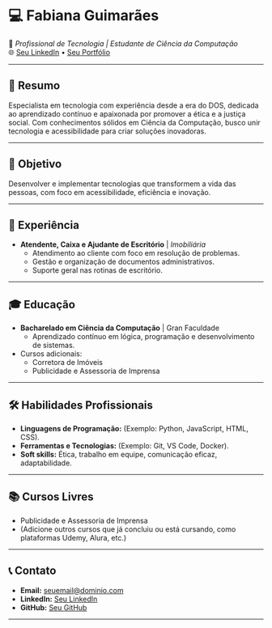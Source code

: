 # 💻 **Fabiana Guimarães**  
📍 *Profissional de Tecnologia | Estudante de Ciência da Computação*  
🌐 [Seu LinkedIn](#) • [Seu Portfólio](#)

---

## 📝 **Resumo**  
Especialista em tecnologia com experiência desde a era do DOS, dedicada ao aprendizado contínuo e apaixonada por promover a ética e a justiça social. Com conhecimentos sólidos em Ciência da Computação, busco unir tecnologia e acessibilidade para criar soluções inovadoras.

---

## 🎯 **Objetivo**  
Desenvolver e implementar tecnologias que transformem a vida das pessoas, com foco em acessibilidade, eficiência e inovação.

---

## 💼 **Experiência**  
- **Atendente, Caixa e Ajudante de Escritório** | *Imobiliária*  
  - Atendimento ao cliente com foco em resolução de problemas.  
  - Gestão e organização de documentos administrativos.  
  - Suporte geral nas rotinas de escritório.

---

## 🎓 **Educação**  
- **Bacharelado em Ciência da Computação** | Gran Faculdade  
  - Aprendizado contínuo em lógica, programação e desenvolvimento de sistemas.
- Cursos adicionais:  
  - Corretora de Imóveis  
  - Publicidade e Assessoria de Imprensa  

---

## 🛠️ **Habilidades Profissionais**  
- **Linguagens de Programação:** (Exemplo: Python, JavaScript, HTML, CSS).  
- **Ferramentas e Tecnologias:** (Exemplo: Git, VS Code, Docker).  
- **Soft skills:** Ética, trabalho em equipe, comunicação eficaz, adaptabilidade.

---

## 📚 **Cursos Livres**  
- Publicidade e Assessoria de Imprensa  
- (Adicione outros cursos que já concluiu ou está cursando, como plataformas Udemy, Alura, etc.)  

---

## 📞 **Contato**  
- **Email:** [seuemail@dominio.com](mailto:seuemail@dominio.com)  
- **LinkedIn:** [Seu LinkedIn](#)  
- **GitHub:** [Seu GitHub](https://github.com/seunome)

---
